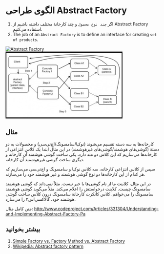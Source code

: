 
# الگوی طراحی Abstract Factory
1. اگر `چند نوع محصول` و چند کارخانهٔ مختلف داشته باشیم از Abstract Factory استفاده می‌کنیم.
2. The job of an `Abstract Factory` is to define an interface for creating `set of products`.

![Abstract Factory](http://yuml.me/9c9bd813)
![Abstract Factory 2](img/AbstractFactory.jpg)

## مثال

کارخانه‌ها به سه دسته تقسیم می‌شوند (نوکیا/سامسونگ/اچ‌تی‌سی) و محصولات به دو دستهٔ (گوشی‌های هوشمند/گوشی‌های غیرهوشمند)
در این مثال ابتدا یک کلاس انتزاعی از کارخانه‌ها می‌سازیم که این کلاس دو متد دارد، یکی ساخت گوشی هوشمند آن کارخانه و دیگری ساخت گوشی غیرهوشمند آن کارخانه.

سپس از کلاس انتزاعی کارخانه، سه کلاس نوکیا و سامسونگ و اچ‌تی‌سی می‌سازیم که هر کدام از این کارخانه‌ها دو نوع گوشی هوشمند و غیر هوشمند خود را می‌سازند.

در این مثال، کلاینت ما از نام گوشی‌ها با خبر نیست. مثلاً نمی‌داند که گوشی هوشمند سامسونگ چیست. کلاینت درخواستش را اعلام می‌کند. مثلاً می‌گوید گوشی هوشمند سامسونگ را می‌خواهم. کلاس کانکرت کارخانهٔ سامسونگ درون کلاس ساخت گوشی هوشمند خود، گالاکسی‌اس۲ را می‌سازد.

متن کامل مثال: http://www.codeproject.com/Articles/331304/Understanding-and-Implementing-Abstract-Factory-Pa

## بیشتر بخوانید
1. [Simple Factory vs. Factory Method vs. Abstract Factory](http://corey.quickshiftconsulting.com/1/post/2009/5/first-post.html)
2. [Wikipedia: Abstract factory pattern](http://en.wikipedia.org/wiki/Abstract_factory_pattern)
